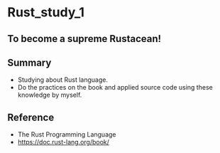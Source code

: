 # Rust_study_1


## To become a supreme Rustacean!


## Summary
- Studying about Rust language.
- Do the practices on the book and applied source code using these knowledge by myself.

## Reference
- The Rust Programming Language
- https://doc.rust-lang.org/book/
